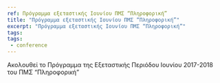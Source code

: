 ```yaml
---
ref: Πρόγραμμα εξεταστικής Ιουνίου ΠΜΣ “Πληροφορική”
title: "Πρόγραμμα εξεταστικής Ιουνίου ΠΜΣ “Πληροφορική”"
excerpt: "Πρόγραμμα εξεταστικής Ιουνίου ΠΜΣ “Πληροφορική”"
tags:
tags:
 - conference
---
```

Ακολουθεί το Πρόγραμμα της Εξεταστικής Περιόδου Ιουνίου 2017-2018 του ΠΜΣ “Πληροφορική”

